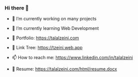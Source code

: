 ### Hi there 👋

- 🔭 I’m currently working on many projects
- 🌱 I’m currently learning Web Development

- 🤙 Portfolio:        https://talalzeini.com
- 🌲 Link Tree:       https://tzeini.web.app
- 📫 How to reach me: https://www.linkedin.com/in/talalzeini
- 📄 Resume:          https://talalzeini.com/html/resume.docx
